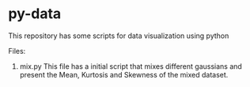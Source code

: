 # py-data
This repository has some scripts for data visualization using python

Files:

1) mix.py
This file has a initial script that mixes different gaussians and present the Mean, Kurtosis and Skewness of the mixed dataset.
